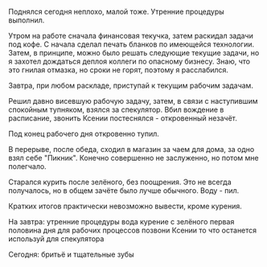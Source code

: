 Поднялся сегодня неплохо, малой тоже.
Утренние процедуры выполнил.

Утром на работе сначала финансовая текучка, затем раскидал задачи под кофе.
С начала сделал печать бланков по имеющейся технологии. Затем, в принципе, можно было решать следующие текущие задачи, но я захотел дождаться деплоя коллеги по опасному бизнесу. Знаю, что это гнилая отмазка, но сроки не горят, поэтому я расслабился.

Завтра, при любом раскладе, приступай к текущим рабочим задачам.

Решил давно висевшую рабочую задачу, затем, в связи с наступившим спокойным тупняком, взялся за спекулятор.
Вбил вождение в расписание, звонить Ксении постеснялся - откровенный незачёт.

Под конец рабочего дня откровенно тупил.

В перерыве, после обеда, сходил в магазин за чаем для дома, за одно взял себе "Пикник". Конечно совершенно не заслуженно, но потом мне полегчало.

Старался курить после зелёного, без поощрения. Это не всегда получалось, но в общем зачёте было лучше обычного.
Воду - пил.

Кратких итогов практически невозможно вывести, кроме курения.

На завтра:
утренние процедуры
вода
курение с зелёного
первая половина дня для рабочих процессов
позвони Ксении
то что останется используй для спекулятора

Сегодня:
бритьё и тщательные зубы
